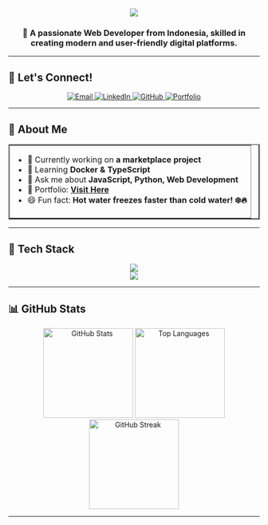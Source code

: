 <h1 align="center">
   <img src="https://readme-typing-svg.herokuapp.com/?font=Monoton&size=35&center=true&vCenter=true&width=500&height=70&duration=4000&lines=Hi+There!+🖕;+I'm+Rafli+Septyo+Kurniawan!;" />
</h1>

<h3 align="center">
    🚀 A passionate Web Developer from Indonesia, skilled in creating modern and user-friendly digital platforms.
</h3>

---

## 🎯 Let's Connect!
<p align="center">
    <a href="https://mail.google.com/mail/?view=cm&to=rafliseptyok03@gmail.com" target="_blank">
        <img src="https://img.shields.io/badge/Gmail-EA4335?style=for-the-badge&logo=gmail&logoColor=white" alt="Email" />
    </a>
    <a href="https://www.linkedin.com/in/rafli-septyo-kurniawan-713362345" target="_blank">
        <img src="https://img.shields.io/badge/LinkedIn-0077B5?style=for-the-badge&logo=linkedin&logoColor=white" alt="LinkedIn" />
    </a>
    <a href="https://github.com/RazorX91" target="_blank">
        <img src="https://img.shields.io/badge/GitHub-181717?style=for-the-badge&logo=github&logoColor=white" alt="GitHub" />
    </a>
    <a href="https://RazorX91.github.io/portfolio-personal/" target="_blank">
        <img src="https://img.shields.io/badge/Portfolio-FF5722?style=for-the-badge&logo=react&logoColor=white" alt="Portfolio" />
    </a>
</p>

---

## 🌟 About Me  
<p align="center">
  <table border="2" width="60%" align="center">
    <tr>
      <td>
        <ul>
          <li> 🔭 Currently working on <b>a marketplace project</b> </li>
          <li> 🌱 Learning <b>Docker & TypeScript</b> </li>
          <li> 💬 Ask me about <b>JavaScript, Python, Web Development</b> </li>
          <li> 🎯 Portfolio: <a href="https://RazorX91.github.io/portfolio-personal/" target="_blank"><b>Visit Here</b></a> </li>
          <li> 😄 Fun fact: <b>Hot water freezes faster than cold water! ❄️🔥</b> </li>
        </ul>
      </td>
    </tr>
  </table>
</p>

---

## 🚀 Tech Stack
<p align="center">
    <img src="https://skillicons.dev/icons?i=react,bootstrap,html,css,tailwind,git,github,vscode,figma,laravel" />
    <br>
    <img src="https://skillicons.dev/icons?i=dart,flutter,nodejs,javascript,typescript,python,php,nextjs,mysql,mongodb,java,cpp" />
</p>

---

## 📊 GitHub Stats
<p align="center">
  <img src="https://github-readme-stats.vercel.app/api?username=RazorX91&show_icons=true&theme=tokyonight&hide_border=true" alt="GitHub Stats" height="180em" />
  <img src="https://github-readme-stats.vercel.app/api/top-langs/?username=RazorX91&layout=compact&theme=tokyonight&hide_border=true" alt="Top Languages" height="180em" />
  <img src="https://streak-stats.demolab.com?user=RazorX91&theme=tokyonight&hide_border=true" alt="GitHub Streak" height="180em" />
</p>

---


